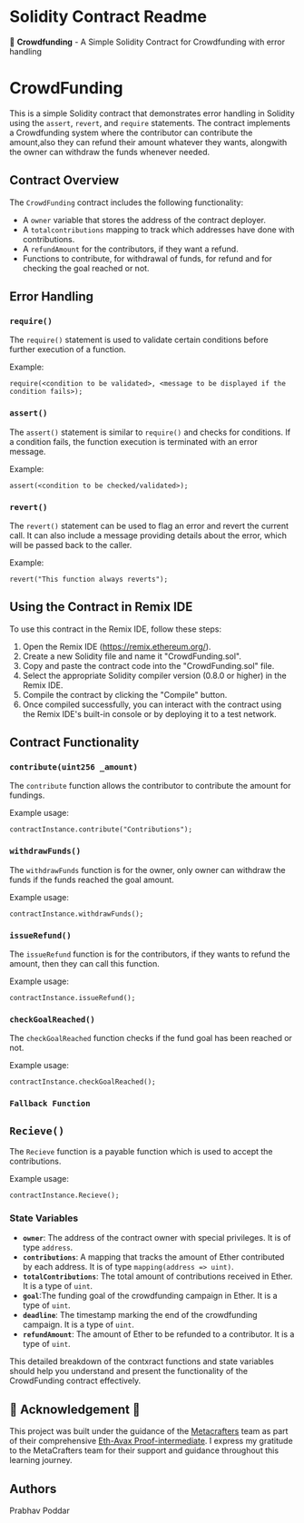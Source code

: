 # Solidity Contract Readme

📄 **Crowdfunding** - A Simple Solidity Contract for Crowdfunding with error handling

# CrowdFunding

This is a simple Solidity contract that demonstrates error handling in Solidity using the `assert`, `revert`, and `require` statements. The contract implements a Crowdfunding system where the contributor can contribute the amount,also they can refund their amount whatever they wants, alongwith the owner can withdraw the funds whenever needed.

## Contract Overview

The `CrowdFunding` contract includes the following functionality:

- A `owner` variable that stores the address of the contract deployer.
- A `totalcontributions` mapping to track which addresses have done with contributions.
- A `refundAmount` for the contributors, if they want a refund.
- Functions to contribute, for withdrawal of funds, for refund and for checking the goal reached or not.

## Error Handling

### `require()`

The `require()` statement is used to validate certain conditions before further execution of a function.

Example:
```solidity
require(<condition to be validated>, <message to be displayed if the condition fails>);
```

### `assert()`

The `assert()` statement is similar to `require()` and checks for conditions. If a condition fails, the function execution is terminated with an error message.

Example:
```solidity
assert(<condition to be checked/validated>);
```

### `revert()`

The `revert()` statement can be used to flag an error and revert the current call. It can also include a message providing details about the error, which will be passed back to the caller.

Example:
```solidity
revert("This function always reverts");
```

## Using the Contract in Remix IDE

To use this contract in the Remix IDE, follow these steps:

1. Open the Remix IDE (https://remix.ethereum.org/).
2. Create a new Solidity file and name it "CrowdFunding.sol".
3. Copy and paste the contract code into the "CrowdFunding.sol" file.
4. Select the appropriate Solidity compiler version (0.8.0 or higher) in the Remix IDE.
5. Compile the contract by clicking the "Compile" button.
6. Once compiled successfully, you can interact with the contract using the Remix IDE's built-in console or by deploying it to a test network.


## Contract Functionality

### `contribute(uint256 _amount)`

The `contribute` function allows the contributor to contribute the amount for fundings.

Example usage:
```solidity
contractInstance.contribute("Contributions");
```

### `withdrawFunds()`

The `withdrawFunds` function is for the owner, only owner can withdraw the funds if the funds reached the goal amount.

Example usage:
```solidity
contractInstance.withdrawFunds();
```

### `issueRefund()`

The `issueRefund` function is for the contributors, if they wants to refund the amount, then they can call this function.

Example usage:
```solidity
contractInstance.issueRefund();
```

### `checkGoalReached()`

The `checkGoalReached` function checks if the fund goal has been reached or not.

Example usage:
```solidity
contractInstance.checkGoalReached();
```

### `Fallback Function`
##  `Recieve()`

The `Recieve` function is a payable function which is used to accept the contributions.

Example usage:
```solidity
contractInstance.Recieve();
```

### State Variables

- **`owner`**: The address of the contract owner with special privileges. It is of type `address`.
- **`contributions`**:  A mapping that tracks the amount of Ether contributed by each address. It is of type `mapping(address => uint)`.
- **`totalContributions`**:  The total amount of contributions received in Ether. It is a type of `uint`.
- **`goal`**:The funding goal of the crowdfunding campaign in Ether. It is a type of `uint`.
- **`deadline`**:  The timestamp marking the end of the crowdfunding campaign. It is a type of `uint`.
- **`refundAmount`**: The amount of Ether to be refunded to a contributor. It is a type of `uint`.

This detailed breakdown of the contxract functions and state variables should help you understand and present the functionality of the CrowdFunding contract effectively.


## 🌟 **Acknowledgement** 🌟

This project was built under the guidance of the [Metacrafters](https://www.metacrafters.io) team as part of their comprehensive [Eth-Avax Proof-intermediate](https://academy.metacrafters.io/content/solidity-avax-intermediate). I express my gratitude to the MetaCrafters team for their support and guidance throughout this learning journey.

## Authors
Prabhav Poddar
